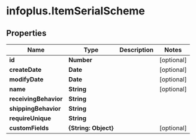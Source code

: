 # infoplus.ItemSerialScheme

## Properties
Name | Type | Description | Notes
------------ | ------------- | ------------- | -------------
**id** | **Number** |  | [optional] 
**createDate** | **Date** |  | [optional] 
**modifyDate** | **Date** |  | [optional] 
**name** | **String** |  | [optional] 
**receivingBehavior** | **String** |  | 
**shippingBehavior** | **String** |  | 
**requireUnique** | **String** |  | 
**customFields** | **{String: Object}** |  | [optional] 


